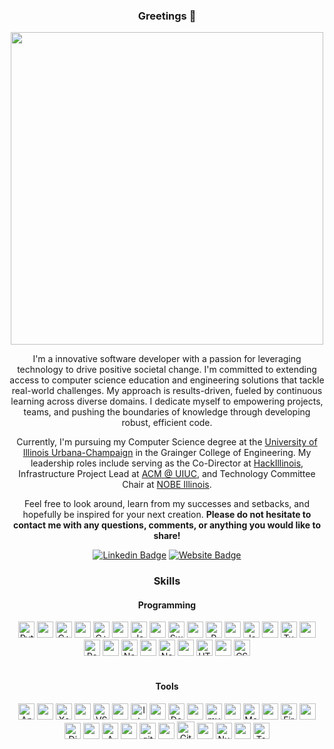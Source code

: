 <div align="center">
  <h3 align="center">
   Greetings 🖖
  </h3>  
  <img src="https://imgur.com/XMhBqBD.gif" width="500"/>

  <p align="center">
I'm a innovative software developer with a passion for leveraging technology to drive positive societal change. I'm committed to extending access to computer science education and engineering solutions that tackle real-world challenges. My approach is results-driven, fueled by continuous learning across diverse domains. I dedicate myself to empowering projects, teams, and pushing the boundaries of knowledge through developing robust, efficient code.</p>


  <p>Currently, I'm pursuing my Computer Science degree at the <a href="https://illinois.edu/" target="_blank">University of Illinois Urbana-Champaign</a> in the Grainger College of Engineering. My leadership roles include serving as the Co-Director at <a href="https://info.hackillinois.org" target="_blank">HackIllinois</a>, Infrastructure Project Lead at <a href="https://www.acm.illinois.edu/" target="_blank">ACM @ UIUC</a>, and Technology Committee Chair at <a href="https://www.nobeillinois.org/" target="_blank">NOBE Illinois</a>.</p>



<!--
<table align="center">
    <tr>
      <td>
        <h3>Currently</h3>
        <br>
        <p>• 🎓 Studying CS @ <a href="https://illinois.edu/" target="_blank"> Illinois</a></p>
        <p>• 💻 Co-Director, <a href="https://info.hackillinois.org" target="_blank">HackIllinois</a></p>
        <p>• 🛠️ Infra Project Lead, <a href="https://www.acm.illinois.edu/" target="_blank">ACM @ UIUC</a></p>
        <p>• 📊 Tech Committee Chair, <a href="https://www.nobeillinois.org/" target="_blank">NOBE Illinois</a></p>
      </td>
    </tr>
  </table>

  <p align="center">
I am currently studying <b>Computer Science in the Grainger College of Engineering at the University of Illinois at Urbana-Champaign</b>, looking to explore the world of technology and software, <i>one step at a time</i>.</p>
  <p align="center">
    I do my best to help those around me, through <a href="https://compscikids.net">teaching</a>, <a href="https://anandani4136.github.io/Stock-Market-Analysis/">creating useful applications</a>, or simply offering aid whenever I can. </p> 
    
    <td>
        <h3>Previously</h3>
        <p>• 👀 Many more things!</p>
      </td>
    
    
    
    -->

  <p align="center">
Feel free to look around, learn from my successes and setbacks, and hopefully be inspired for your next creation. <b>Please do not hesitate to contact me with any questions, comments, or anything you would like to share!</b></p>
    

[![Linkedin Badge](https://img.shields.io/badge/-LinkedIn-0e76a8?style=flat-square&logo=Linkedin&logoColor=white)](https://linkedin.com/in/ranandani)
[![Website Badge](https://img.shields.io/badge/Website-3b5998?style=flat-square&logo=google-chrome&logoColor=white)](https://www.ronitanandani.com)


<h3 align="center">
   Skills
  </h3>

<h4 align="center">
   Programming
</h4>
  
<div align="center">
  <img title="Python" alt="Python" width="26px" src="https://cdn.jsdelivr.net/gh/devicons/devicon/icons/python/python-original.svg"/>
  <img width="26px" src="https://upload.wikimedia.org/wikipedia/commons/5/59/Empty.png?20091205084734"/>
  <img title="C" alt="C++" width="26px" src="https://cdn.jsdelivr.net/gh/devicons/devicon/icons/c/c-original.svg"/>
  <img width="26px" src="https://upload.wikimedia.org/wikipedia/commons/5/59/Empty.png?20091205084734"/>
  <img title="C++" alt="C++" width="26px" src="https://cdn.jsdelivr.net/gh/devicons/devicon/icons/cplusplus/cplusplus-original.svg"/>
  <img width="26px" src="https://upload.wikimedia.org/wikipedia/commons/5/59/Empty.png?20091205084734"/>
  <img title="Java" alt="Java" width="26px" src="https://cdn.jsdelivr.net/gh/devicons/devicon/icons/java/java-original.svg"/>
  <img width="26px" src="https://upload.wikimedia.org/wikipedia/commons/5/59/Empty.png?20091205084734"/>
  <img title="Swift" alt="Swift" width="26px" src="https://cdn.jsdelivr.net/gh/devicons/devicon/icons/swift/swift-original.svg"/>
  <img width="26px" src="https://upload.wikimedia.org/wikipedia/commons/5/59/Empty.png?20091205084734"/>
  <img title="R" alt="R" width="26px" src="https://cdn.jsdelivr.net/gh/devicons/devicon/icons/r/r-original.svg"/>
  <img width="26px" src="https://upload.wikimedia.org/wikipedia/commons/5/59/Empty.png?20091205084734"/>
  <img title="Javascript" alt="Javascript" width="26px" src="https://cdn.jsdelivr.net/gh/devicons/devicon/icons/javascript/javascript-original.svg"/>
  <img width="26px" src="https://upload.wikimedia.org/wikipedia/commons/5/59/Empty.png?20091205084734"/>
  <img title="Typescript" alt="Typescript" width="26px" src="https://cdn.jsdelivr.net/gh/devicons/devicon/icons/typescript/typescript-original.svg"/>
  <img width="26px" src="https://upload.wikimedia.org/wikipedia/commons/5/59/Empty.png?20091205084734"/>
  <img title="React" alt="React" width="26px" src="https://cdn.jsdelivr.net/gh/devicons/devicon/icons/react/react-original.svg"/>
  <img width="26px" src="https://upload.wikimedia.org/wikipedia/commons/5/59/Empty.png?20091205084734"/>
  <img title="NodeJS" alt="NodeJS" width="26px" src="https://cdn.jsdelivr.net/gh/devicons/devicon/icons/nodejs/nodejs-plain.svg"/>
  <img width="26px" src="https://upload.wikimedia.org/wikipedia/commons/5/59/Empty.png?20091205084734"/>
  <img title="NextJS" alt="NextJS" width="26px" src="https://files.raycast.com/4dnlt8m2mcb98bzc4zb8pggc4csi"/>
  <img width="26px" src="https://upload.wikimedia.org/wikipedia/commons/5/59/Empty.png?20091205084734"/>
  <img title="HTML5" alt="HTML5" width="26px" src="https://cdn.jsdelivr.net/gh/devicons/devicon/icons/html5/html5-original.svg"/> 
  <img width="26px" src="https://upload.wikimedia.org/wikipedia/commons/5/59/Empty.png?20091205084734"/>
  <img title="CSS" alt="CSS" width="26px" src="https://cdn.jsdelivr.net/gh/devicons/devicon/icons/css3/css3-original.svg"/>
</div>
  
<br/>

<h4 align="center">
   Tools
</h4>

<div align="center">
  <img title="Android-Studio" alt="Android-Studio" width="26px" src="https://cdn.jsdelivr.net/gh/devicons/devicon/icons/androidstudio/androidstudio-original.svg"/>
  <img width="26px" src="https://upload.wikimedia.org/wikipedia/commons/5/59/Empty.png?20091205084734"/>
  <img title="Xcode" alt="Xcode" width="26px" src="https://cdn.jsdelivr.net/gh/devicons/devicon/icons/xcode/xcode-original.svg"/>
  <img width="26px" src="https://upload.wikimedia.org/wikipedia/commons/5/59/Empty.png?20091205084734"/>
  <img title="VSCode" alt="VSCode" width="26px" src="https://cdn.jsdelivr.net/gh/devicons/devicon/icons/vscode/vscode-original.svg"/>
  <img width="26px" src="https://upload.wikimedia.org/wikipedia/commons/5/59/Empty.png?20091205084734"/>
  <img title="IntelliJ" alt="IntelliJ" width="26px" src="https://cdn.jsdelivr.net/gh/devicons/devicon/icons/intellij/intellij-original.svg"/>
  <img width="26px" src="https://upload.wikimedia.org/wikipedia/commons/5/59/Empty.png?20091205084734"/>
  <img title="Docker" alt="Docker" width="26px" src="https://cdn.jsdelivr.net/gh/devicons/devicon/icons/docker/docker-original.svg"/>
  <img width="26px" src="https://upload.wikimedia.org/wikipedia/commons/5/59/Empty.png?20091205084734"/>
  <img title="mySQL" alt="mySQL" width="26px" src="https://cdn.jsdelivr.net/gh/devicons/devicon/icons/mysql/mysql-original.svg"/>
  <img width="26px" src="https://upload.wikimedia.org/wikipedia/commons/5/59/Empty.png?20091205084734"/>
  <img title="MongoDB" alt="MongoDB" width="26px" src="https://cdn.jsdelivr.net/gh/devicons/devicon/icons/mongodb/mongodb-original.svg"/>
  <img width="26px" src="https://upload.wikimedia.org/wikipedia/commons/5/59/Empty.png?20091205084734"/>
  <img title="FireBase" alt="FireBase" width="26px" src="https://cdn.jsdelivr.net/gh/devicons/devicon/icons/firebase/firebase-plain.svg"/>
  <img width="26px" src="https://upload.wikimedia.org/wikipedia/commons/5/59/Empty.png?20091205084734"/>
  <img title="DigitalOcean" alt="DigitalOcean" width="26px" src="https://cdn.jsdelivr.net/gh/devicons/devicon/icons/digitalocean/digitalocean-original.svg"/>
  <img width="26px" src="https://upload.wikimedia.org/wikipedia/commons/5/59/Empty.png?20091205084734"/>
  <img title="AWS" alt="AWS" width="26px" src="https://cdn.jsdelivr.net/gh/devicons/devicon/icons/amazonwebservices/amazonwebservices-plain-wordmark.svg"/>
  <img width="26px" src="https://upload.wikimedia.org/wikipedia/commons/5/59/Empty.png?20091205084734"/>
  <img title="git" alt="git" width="26px" src="https://cdn.jsdelivr.net/gh/devicons/devicon/icons/git/git-original.svg"/>
  <img width="26px" src="https://upload.wikimedia.org/wikipedia/commons/5/59/Empty.png?20091205084734"/>
  <img title="GitHub" alt="GitHub" width="28px" src="https://icon-library.com/images/github-icon-white/github-icon-white-6.jpg"/>
  <img width="26px" src="https://upload.wikimedia.org/wikipedia/commons/5/59/Empty.png?20091205084734"/>
  <img title="NumPy" alt="NumPy" width="26px" src="https://cdn.jsdelivr.net/gh/devicons/devicon/icons/numpy/numpy-original.svg"/>
  <img width="26px" src="https://upload.wikimedia.org/wikipedia/commons/5/59/Empty.png?20091205084734"/>
  <img title="TensorFlow" alt="TensorFlow" width="26px" src="https://cdn.jsdelivr.net/gh/devicons/devicon/icons/tensorflow/tensorflow-original.svg"/>
</div>

<br/>

<!-- ### Statistics

<p>
  <img align="center" height="180em" src="https://github-readme-stats.vercel.app/api?username=anandani4136&show_icons=true&theme=transparent&hide_border=true&count_private=true&include_all_commits=true" />
</p> -->

<!--
**anandani4136/anandani4136** is a ✨ _special_ ✨ repository because its `README.md` (this file) appears on your GitHub profile.

Here are some ideas to get you started:

- 🔭 I’m currently working on ...
- 🌱 I’m currently learning ...
- 👯 I’m looking to collaborate on ...
- 🤔 I’m looking for help with ...
- 💬 Ask me about ...
- 📫 How to reach me: ...
- 😄 Pronouns: ...
- ⚡ Fun fact: ...

📈 **My GitHub Stats:**

<p>
  <img height="180em" src="https://github-readme-stats.vercel.app/api?username=anandani4136&show_icons=true&hide_border=true&&count_private=true&include_all_commits=true" />
  <img height="180em" src="https://github-readme-stats.vercel.app/api/top-langs/?username=anandani4136&show_icons=true&hide_border=true&layout=compact&langs_count=8"/>

<img align="left" height="180em" src="https://github-readme-stats.vercel.app/api/top-langs/?username=anandani4136&show_icons=true&theme=transparent&hide_border=true&count_private=true&langs_count=8&include_all_commits=true"/>
</p>

-->
</div>
